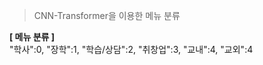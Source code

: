 > CNN-Transformer을 이용한 메뉴 분류

**[ 메뉴 분류 ]**　   
"학사":0, "장학":1, "학습/상담":2, "취창업":3, "교내":4, "교외":4

